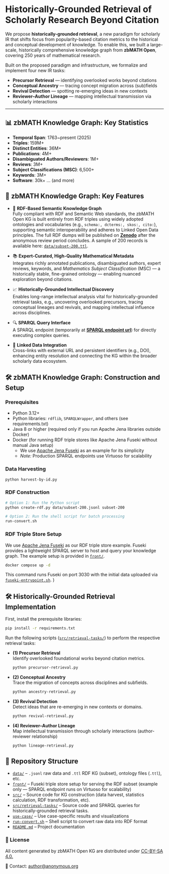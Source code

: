 # Historically-Grounded Retrieval of Scholarly Research Beyond Citation

We propose **historically-grounded retrieval**, a new paradigm for scholarly IR that shifts focus from popularity-based citation metrics to the historical and conceptual development of knowledge. To enable this, we built a large-scale, historically comprehensive knowledge graph from **zbMATH Open**, covering 250 years of mathematical research. 

Built on the proposed paradigm and infrastructure, we formalize and implement four new IR tasks:  

- **Precursor Retrieval** — identifying overlooked works beyond citations  
- **Conceptual Ancestry** — tracing concept migration across (sub)fields  
- **Revival Detection** — spotting re-emerging ideas in new contexts  
- **Reviewer–Author Lineage** — mapping intellectual transmission via scholarly interactions  

---

## 📊 zbMATH Knowledge Graph: Key Statistics
- **Temporal Span**: 1763~present (2025) 
- **Triples**: 159M+
- **Distinct Entities**: 36M+
- **Publications**: 4M+
- **Disambiguated Authors/Reviewers**: 1M+
- **Reviews**: 3M+
- **Subject Classifications (MSC)**: 6,500+
- **Keywords**: 3M+
- **Software**: 30k+ ... (and more)

## 📌 zbMATH Knowledge Graph: Key Features

- 🧠 **RDF-Based Semantic Knowledge Graph**  
  Fully compliant with RDF and Semantic Web standards, the zbMATH Open KG is built entirely from RDF triples using widely adopted ontologies and vocabularies (e.g., ``schema:, dcterms:, skos:, cito:``), supporting semantic interoperability and adheres to Linked Open Data principles. The full RDF dumps will be published on [**Zenodo**](http://zenodo) after the anonymous review period concludes. A sample of 200 records is available here: [`data/subset-200.ttl`](./data/subset-200.ttl). 

- 📚 **Expert-Curated, High-Quality Mathematical Metadata**  
  Integrates richly annotated publications, disambiguated authors, expert reviews, keywords, and *Mathematics Subject Classification* (MSC) — a historically stable, fine-grained ontology — enabling nuanced exploration beyond citations.

- 📈 **Historically-Grounded Intellectual Discovery**  
  Enables long-range intellectual analysis vital for historically-grounded retrieval tasks, e.g., uncovering overlooked precursors, tracing conceptual lineages and revivals, and mapping intellectual influence across disciplines.

- 🔍 **SPARQL Query Interface**  
  A SPARQL endpoint (temporarily at [**SPARQL endpoint url**](http://212.227.170.235:8890/sparql)) for directly executing complex queries.
  
- 🔄 **Linked Data Integration**  
Cross-links with external URL and persistent identifiers (e.g., DOI), enhancing entity resolution and connecting the KG within the broader scholarly data ecosystem.
  
## 🛠️ zbMATH Knowledge Graph: Construction and Setup

### Prerequisites

- Python 3.12+  
- Python libraries: `rdflib`, `SPARQLWrapper`, and others (see requirements.txt)  
- Java 8 or higher (required only if you run Apache Jena libraries outside Docker)  
- Docker (for running RDF triple stores like Apache Jena Fuseki without manual Java setup)  
  - We use [Apache Jena Fuseki](https://jena.apache.org/documentation/fuseki2/) as an example for its simplicity  
  - *Note:* Production SPARQL endpoints use Virtuoso for scalability  

### Data Harvesting

```bash
python harvest-by-id.py 
```

### RDF Construction

```bash
# Option 1: Run the Python script
python create-rdf.py data/subset-200.jsonl subset-200

# Option 2: Run the shell script for batch processing
run-convert.sh

```

### RDF Triple Store Setup

We use [Apache Jena Fuseki](https://jena.apache.org/documentation/fuseki2/) as our RDF triple store example. Fuseki provides a lightweight SPARQL server to host and query your knowledge graph. The example setup is provided in [`front/`](./front). 

```bash
docker compose up -d
```

This command runs Fuseki on port 3030 with the initial data uploaded via [`fuseki-entrypoint.sh`](front/fuseki-entrypoint.sh). )

## 🛠️ Historically-Grounded Retrieval Implementation

First, install the prerequisite libraries:

```bash
pip install -r requirements.txt
```

Run the following scripts ([`src/retrieval-tasks/`](./src/retrieval-tasks/)) to perform the respective retrieval tasks:

- **(1) Precursor Retrieval**  
  Identify overlooked foundational works beyond citation metrics.  
  ```bash
  python precursor-retrieval.py
  ```
- **(2) Conceptual Ancestry**  
 Trace the migration of concepts across disciplines and subfields.  
  ```bash
  python ancestry-retrieval.py
  ```
- **(3) Revival Detection**  
  Detect ideas that are re-emerging in new contexts or domains.  
  ```bash
  python revival-retrieval.py
  ```
- **(4) Reviewer–Author Lineage**  
  Map intellectual transmission through scholarly interactions (author-reviewer relationship) 
  ```bash
  python lineage-retrieval.py
  ```


## 📁 Repository Structure

- [`data/`](./data) – `.jsonl` raw data and `.ttl` RDF KG (subset), ontology files (`.ttl`), etc.
- [`front/`](./front) – Fuseki triple store setup for serving the RDF subset (example only — SPARQL endpoint runs on Virtuoso for scalability)
- [`src/`](./src) – Source code for KG construction (data harvest, statistics calculation, RDF transformation, etc).
- [`src/retrieval-tasks/`](./src/retrieval-tasks/) – Source code and SPARQL queries for historically-grounded retrieval tasks.
- [`use-case/`](./use-case) – Use case-specific results and visualizations
- [`run-convert.sh`](./run-convert.sh) – Shell script to convert raw data into RDF format
- [`README.md`](./README.md) – Project documentation


### 📜 License

All content generated by zbMATH Open KG are distributed under [CC-BY-SA 4.0.](https://creativecommons.org/licenses/by-sa/4.0/)

📧 Contact: author@anonymous.org

